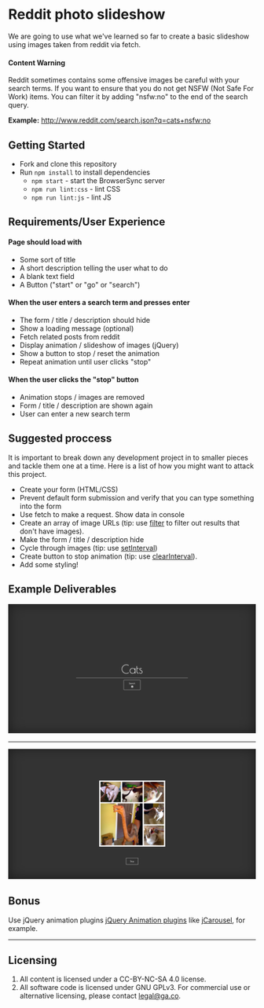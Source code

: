 # Reddit photo slideshow

We are going to use what we've learned so far to create a basic slideshow using images taken from reddit via fetch.

#### Content Warning

Reddit sometimes contains some offensive images be careful with your search terms. If you want to ensure that you do not get NSFW (Not Safe For Work) items. You can filter it by adding "nsfw:no" to the end of the search query.

**Example:** http://www.reddit.com/search.json?q=cats+nsfw:no

## Getting Started

* Fork and clone this repository
* Run `npm install` to install dependencies
  * `npm start` - start the BrowserSync server
  * `npm run lint:css` - lint CSS
  * `npm run lint:js` - lint JS

## Requirements/User Experience

#### Page should load with

* Some sort of title
* A short description telling the user what to do
* A blank text field
* A Button ("start" or "go" or "search")

#### When the user enters a search term and presses enter

* The form / title / description should hide
* Show a loading message (optional)
* Fetch related posts from reddit
* Display animation / slideshow of images (jQuery)
* Show a button to stop / reset the animation
* Repeat animation until user clicks "stop"

#### When the user clicks the "stop" button

* Animation stops / images are removed
* Form / title / description are shown again
* User can enter a new search term

## Suggested proccess

It is important to break down any development project in to smaller pieces and tackle them one at a time. Here is a list of how you might want to attack this project.

* Create your form (HTML/CSS)
* Prevent default form submission and verify that you can type something into the form
* Use fetch to make a request. Show data in console
* Create an array of image URLs (tip: use [filter](https://developer.mozilla.org/en-US/docs/Web/JavaScript/Reference/Global_Objects/Array/filter) to filter out results that don't have images).
* Make the form / title / description hide
* Cycle through images (tip: use [setInterval](https://developer.mozilla.org/en-US/docs/Web/API/WindowTimers/setInterval))
* Create button to stop animation (tip: use [clearInterval](https://developer.mozilla.org/en-US/docs/Web/API/WindowTimers/clearInterval)).
* Add some styling!

## Example Deliverables

![Slide 1](./examples/ajaxexample1.jpg)

---

![Slide 2](./examples/ajaxexample2.jpg)


## Bonus

Use jQuery animation plugins [jQuery Animation plugins](http://plugins.jquery.com/tag/animation/) like [jCarousel](https://sorgalla.com/jcarousel/docs/reference/installation.html), for example.

---

## Licensing
1. All content is licensed under a CC-BY-NC-SA 4.0 license.
2. All software code is licensed under GNU GPLv3. For commercial use or alternative licensing, please contact legal@ga.co.

